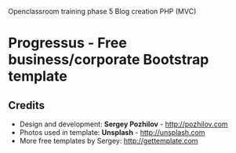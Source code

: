 Openclassroom training phase 5
Blog creation PHP (MVC)


Progressus - Free business/corporate Bootstrap template
=============

Credits
-------
* Design and development: **Sergey Pozhilov** - http://pozhilov.com
* Photos used in template: **Unsplash** - http://unsplash.com
* More free templates by Sergey: http://gettemplate.com
